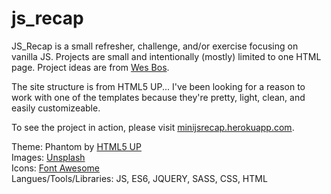 # js_recap

JS_Recap is a small refresher, challenge, and/or exercise focusing on vanilla JS. Projects are small and intentionally (mostly) limited to one HTML page. Project ideas are from [Wes Bos](http://wesbos.com/). 

The site structure is from HTML5 UP... I've been looking for a reason to work with one of the templates because they're pretty, light, clean, and easily customizeable. 

To see the project in action, please visit [minijsrecap.herokuapp.com](https://minijsrecap.herokuapp.com/index.html). 

Theme: Phantom by [HTML5 UP](https://html5up.net/)  
Images: [Unsplash](unsplash.com)  
Icons: [Font Awesome](fortawesome.github.com/Font-Awesome)  
Langues/Tools/Libraries: JS, ES6, JQUERY, SASS, CSS, HTML   
